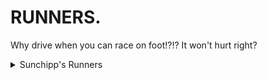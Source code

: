 # RUNNERS.
Why drive when you can race on foot!?!? It won't hurt right?

<details>
  
  <summary>Sunchipp's Runners</summary>
  
  * Rayman (Rayman 2) (Updated with flying hair)
  * Sonic
  * Crash Bandicoot
  * Shrek
  * Tyrannosaurus
  * The Berg
  * Scrapman
  * Tomato
</details>
